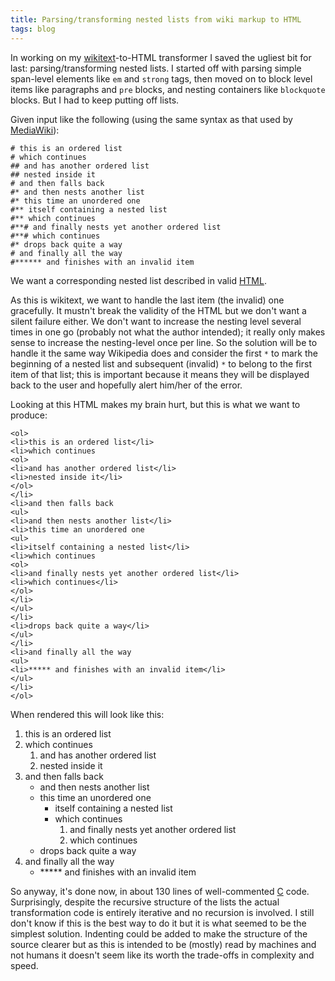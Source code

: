 ```yaml
---
title: Parsing/transforming nested lists from wiki markup to HTML
tags: blog
---
```


In working on my [wikitext](http://www.wincent.com/knowledge-base/wikitext)-to-HTML transformer I saved the ugliest bit for last: parsing/transforming nested lists. I started off with parsing simple span-level elements like `em` and `strong` tags, then moved on to block level items like paragraphs and `pre` blocks, and nesting containers like `blockquote` blocks. But I had to keep putting off lists.

Given input like the following (using the same syntax as that used by [MediaWiki](http://www.wincent.com/knowledge-base/MediaWiki)):

    # this is an ordered list
    # which continues
    ## and has another ordered list
    ## nested inside it
    # and then falls back
    #* and then nests another list
    #* this time an unordered one
    #** itself containing a nested list
    #** which continues
    #**# and finally nests yet another ordered list
    #**# which continues
    #* drops back quite a way
    # and finally all the way
    #****** and finishes with an invalid item

We want a corresponding nested list described in valid [HTML](http://www.wincent.com/knowledge-base/HTML).





As this is wikitext, we want to handle the last item (the invalid) one gracefully. It mustn't break the validity of the HTML but we don't want a silent failure either. We don't want to increase the nesting level several times in one go (probably not what the author intended); it really only makes sense to increase the nesting-level once per line. So the solution will be to handle it the same way Wikipedia does and consider the first `*` to mark the beginning of a nested list and subsequent (invalid) `*` to belong to the first item of that list; this is important because it means they will be displayed back to the user and hopefully alert him/her of the error.

Looking at this HTML makes my brain hurt, but this is what we want to produce:

    <ol>
    <li>this is an ordered list</li>
    <li>which continues
    <ol>
    <li>and has another ordered list</li>
    <li>nested inside it</li>
    </ol>
    </li>
    <li>and then falls back
    <ul>
    <li>and then nests another list</li>
    <li>this time an unordered one
    <ul>
    <li>itself containing a nested list</li>
    <li>which continues
    <ol>
    <li>and finally nests yet another ordered list</li>
    <li>which continues</li>
    </ol>
    </li>
    </ul>
    </li>
    <li>drops back quite a way</li>
    </ul>
    </li>
    <li>and finally all the way
    <ul>
    <li>***** and finishes with an invalid item</li>
    </ul>
    </li>
    </ol>

When rendered this will look like this:

1.  this is an ordered list
2.  which continues
    1.  and has another ordered list
    2.  nested inside it
3.  and then falls back
    -   and then nests another list
    -   this time an unordered one
        -   itself containing a nested list
        -   which continues
            1.  and finally nests yet another ordered list
            2.  which continues
    -   drops back quite a way
4.  and finally all the way
    -   \*\*\*\*\* and finishes with an invalid item

So anyway, it's done now, in about 130 lines of well-commented [C](http://www.wincent.com/knowledge-base/C) code. Surprisingly, despite the recursive structure of the lists the actual transformation code is entirely iterative and no recursion is involved. I still don't know if this is the best way to do it but it is what seemed to be the simplest solution. Indenting could be added to make the structure of the source clearer but as this is intended to be (mostly) read by machines and not humans it doesn't seem like its worth the trade-offs in complexity and speed.
